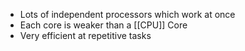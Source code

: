 - Lots of independent processors which work at once 
- Each core is weaker than a [[CPU]] Core
- Very efficient at repetitive tasks